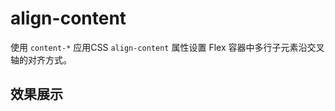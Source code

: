 
# align-content

使用 `content-*` 应用CSS `align-content` 属性设置 Flex 容器中多行子元素沿交叉轴的对齐方式。

## 效果展示

<template v-for="item in alignContentJson">
  <h3><code>{{item}}</code></h3>
  <Example class="p-0">
    <div :class="item" class="flex flex-wrap h-48 gap-2 surface" >
      <div v-for="index in 10" class="primary center basis-32 h-8 flex-grow">
        {{index}}
      </div>
    </div>
  </Example>
</template>

<script setup>
  const alignContentJson = [
    'content-center',
    'content-start',
    'content-end',
    'content-between',
    'content-around',
    'content-evenly',
  ];
</script>

